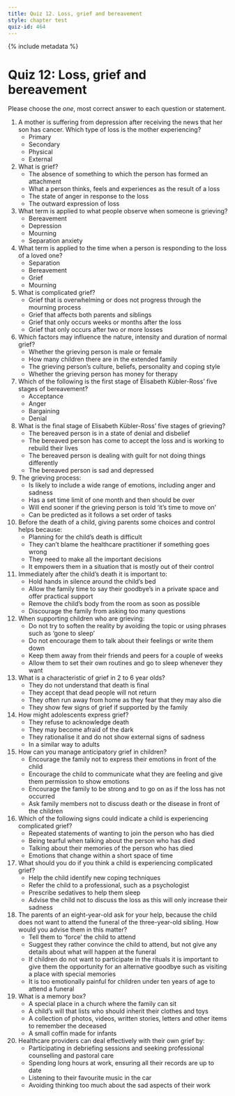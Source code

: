 ```yaml
---
title: Quiz 12. Loss, grief and bereavement
style: chapter test
quiz-id: 464
---
```


{% include metadata %} 

# Quiz 12: Loss, grief and bereavement

Please choose the *one*, most correct answer to each question or statement.

1.	A mother is suffering from depression after receiving the news that her son has cancer. Which type of loss is the mother experiencing?
    +	Primary
    -	Secondary
    -	Physical
    -	External
2.	What is grief?
    -	The absence of something to which the person has formed an attachment
    +	What a person thinks, feels and experiences as the result of a loss
    -	The state of anger in response to the loss
    -	The outward expression of loss
3.	What term is applied to what people observe when someone is grieving?
    -	Bereavement
    -	Depression
    +	Mourning
    -	Separation anxiety
4.	What term is applied to the time when a person is responding to the loss of a loved one?
    -	Separation
    +	Bereavement
    -	Grief
    -	Mourning
5.	What is complicated grief?
    +	Grief that is overwhelming or does not progress through the mourning process
    -	Grief that affects both parents and siblings
    -	Grief that only occurs weeks or months after the loss
    -	Grief that only occurs after two or more losses
6.	Which factors may influence the nature, intensity and duration of normal grief?
    -	Whether the grieving person is male or female
    -	How many children there are in the extended family
    +	The grieving person’s culture, beliefs, personality and coping style
    -	Whether the grieving person has money for therapy
7.	Which of the following is the first stage of Elisabeth Kübler-Ross’ five stages of bereavement?
    -	Acceptance
    -	Anger
    -	Bargaining
    +	Denial
8.	What is the final stage of Elisabeth Kübler-Ross’ five stages of grieving?
    -	The bereaved person is in a state of denial and disbelief
    +	The bereaved person has come to accept the loss and is working to rebuild their lives
    -	The bereaved person is dealing with guilt for not doing things differently
    -	The bereaved person is sad and depressed
9.	The grieving process:
    +	Is likely to include a wide range of emotions, including anger and sadness
    -	Has a set time limit of one month and then should be over
    -	Will end sooner if the grieving person is told ‘it’s time to move on’
    -	Can be predicted as it follows a set order of tasks
10.	Before the death of a child, giving parents some choices and control helps because:
    -	Planning for the child’s death is difficult
    -	They can’t blame the healthcare practitioner if something goes wrong
    -	They need to make all the important decisions
    +	It empowers them in a situation that is mostly out of their control
11.	Immediately after the child’s death it is important to:
    -	Hold hands in silence around the child’s bed
    +	Allow the family time to say their goodbye’s in a private space and offer practical support
    -	Remove the child’s body from the room as soon as possible
    -	Discourage the family from asking too many questions
12.	When supporting children who are grieving:
    +	Do not try to soften the reality by avoiding the topic or using phrases such as ‘gone to sleep’
    -	Do not encourage them to talk about their feelings or write them down
    -	Keep them away from their friends and peers for a couple of weeks
    -	Allow them to set their own routines and go to sleep whenever they want
13.	What is a characteristic of grief in 2 to 6 year olds?
    +	They do not understand that death is final
    -	They accept that dead people will not return
    -	They often run away from home as they fear that they may also die
    -	They show few signs of grief if supported by the family
14.	How might adolescents express grief?
    -	They refuse to acknowledge death
    -	They may become afraid of the dark
    -	They rationalise it and do not show external signs of sadness
    +	In a similar way to adults
15.	How can you manage anticipatory grief in children?
    -	Encourage the family not to express their emotions in front of the child
    +	Encourage the child to communicate what they are feeling and give them permission to show emotions
    -	Encourage the family to be strong and to go on as if the loss has not occurred
    -	Ask family members not to discuss death or the disease in front of the children
16.	Which of the following signs could indicate a child is experiencing complicated grief?
    +	Repeated statements of wanting to join the person who has died
    -	Being tearful when talking about the person who has died
    -	Talking about their memories of the person who has died
    -	Emotions that change within a short space of time
17.	What should you do if you think a child is experiencing complicated grief?
    -	Help the child identify new coping techniques
    +	Refer the child to a professional, such as a psychologist
    -	Prescribe sedatives to help them sleep
    -	Advise the child not to discuss the loss as this will only increase their sadness
18.	The parents of an eight-year-old ask for your help, because the child does not want to attend the funeral of the three-year-old sibling. How would you advise them in this matter?
    -	Tell them to ‘force’ the child to attend
    -	Suggest they rather convince the child to attend, but not give any details about what will happen at the funeral
    +	If children do not want to participate in the rituals it is important to give them the opportunity for an alternative goodbye such as visiting a place with special memories
    -	It is too emotionally painful for children under ten years of age to attend a funeral
19.	What is a memory box?
    -	A special place in a church where the family can sit
    -	A child’s will that lists who should inherit their clothes and toys
    +	A collection of photos, videos, written stories, letters and other items to remember the deceased
    -	A small coffin made for infants
20.	Healthcare providers can deal effectively with their own grief by:
    +	Participating in debriefing sessions and seeking professional counselling and pastoral care
    -	Spending long hours at work, ensuring all their records are up to date
    -	Listening to their favourite music in the car
    -	Avoiding thinking too much about the sad aspects of their work
